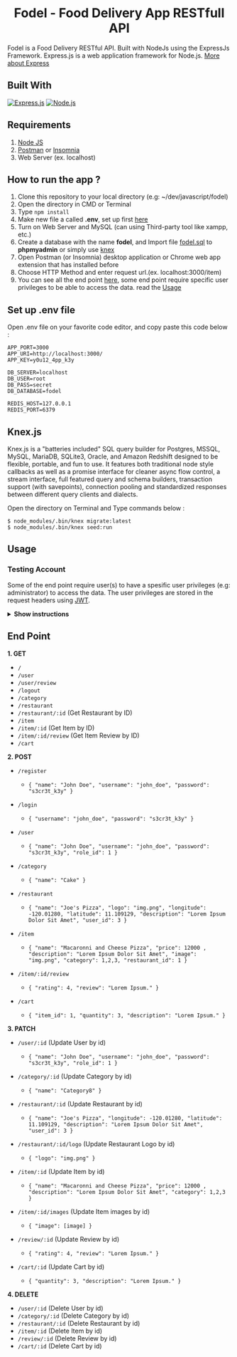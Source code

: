 <h1 align="center">Fodel - Food Delivery App RESTfull API</h1>



Fodel is a Food Delivery RESTful API. Built with NodeJs using the ExpressJs Framework.
Express.js is a web application framework for Node.js. [More about Express](https://en.wikipedia.org/wiki/Express.js)
## Built With
[![Express.js](https://img.shields.io/badge/Express.js-4.x-orange.svg?style=rounded-square)](https://expressjs.com/en/starter/installing.html)
[![Node.js](https://img.shields.io/badge/Node.js-v.12.14-green.svg?style=rounded-square)](https://nodejs.org/)

## Requirements
1. <a href="https://nodejs.org/en/download/">Node JS</a>
2. <a href="https://www.getpostman.com/">Postman</a> or <a href="https://insomnia.rest/">Insomnia</a>
3. Web Server (ex. localhost)

## How to run the app ?
1. Clone this repository to your local directory (e.g: ~/dev/javascript/fodel)
2. Open the directory in CMD or Terminal
3. Type `npm install`
4. Make new file a called **.env**, set up first [here](#set-up-env-file)
5. Turn on Web Server and MySQL (can using Third-party tool like xampp, etc.)
6. Create a database with the name **fodel**, and Import file [fodel.sql](fodel.sql) to **phpmyadmin** or simply use [knex](#knexjs)
7. Open Postman (or Insomnia) desktop application or Chrome web app extension that has installed before
8. Choose HTTP Method and enter request url.(ex. localhost:3000/item)
9. You can see all the end point [here](#end-point), some end point require specific user privileges to be able to access the data. read the [Usage](#usage)

## Set up .env file
Open .env file on your favorite code editor, and copy paste this code below :
```
APP_PORT=3000
APP_URI=http://localhost:3000/
APP_KEY=y0u12_4pp_k3y

DB_SERVER=localhost
DB_USER=root
DB_PASS=secret
DB_DATABASE=fodel

REDIS_HOST=127.0.0.1
REDIS_PORT=6379
```

## Knex.js
Knex.js is a "batteries included" SQL query builder for Postgres, MSSQL, MySQL, MariaDB, SQLite3, Oracle, and Amazon Redshift designed to be flexible, portable, and fun to use. It features both traditional node style callbacks as well as a promise interface for cleaner async flow control, a stream interface, full featured query and schema builders, transaction support (with savepoints), connection pooling and standardized responses between different query clients and dialects.

Open the directory on Terminal and Type commands below :
```
$ node_modules/.bin/knex migrate:latest
$ node_modules/.bin/knex seed:run
```

## Usage

### Testing Account
Some of the end point require user(s) to have a spesific user privileges (e.g: administrator) to access the data. The user privileges are stored in the request headers using <a href="https://jwt.io/">JWT</a>.

<details><summary><b>Show instructions</b></summary>

1. Open **phpmyadmin** or any other DBMS
2. Open **fodel** database and access **users** table
3. Choose a Record and copy the **username** based on the **roles_id**
    * 1 = "Administrator"
    * 2 = "Restaurant"
    * 3 = "Customer"
4. Open Postman (or Insomnia), Access the **login** end point [here](#end-point)
5. On the formdata, fill username key with the copied username and password key with **"password"**
6. Copy the token from the HTTP Request response to access the end point

</details>

## End Point
**1. GET**
* `/`
* `/user`
* `/user/review`
* `/logout`
* `/category`
* `/restaurant`
* `/restaurant/:id` (Get Restaurant by ID)
* `/item`
* `/item/:id` (Get Item by ID)
* `/item/:id/review` (Get Item Review by ID)
* `/cart`


**2. POST**
* `/register`
    * ``` { "name": "John Doe", "username": "john_doe", "password": "s3cr3t_k3y" } ```

* `/login`
    * ``` { "username": "john_doe", "password": "s3cr3t_k3y" } ```

* `/user`
    * ``` { "name": "John Doe", "username": "john_doe", "password": "s3cr3t_k3y", "role_id": 1 } ```

* `/category`
    * ``` { "name": "Cake" } ```

* `/restaurant`
    * ``` { "name": "Joe's Pizza", "logo": "img.png", "longitude": -120.01280, "latitude": 11.109129, "description": "Lorem Ipsum Dolor Sit Amet", "user_id": 3 } ```

* `/item`
    * ``` { "name": "Macaronni and Cheese Pizza", "price": 12000 , "description": "Lorem Ipsum Dolor Sit Amet", "image": "img.png", "category": 1,2,3, "restaurant_id": 1 } ```

* `/item/:id/review`
    * ``` { "rating": 4, "review": "Lorem Ipsum." } ```

* `/cart`
    * ``` { "item_id": 1, "quantity": 3, "description": "Lorem Ipsum." } ```

**3. PATCH**
* `/user/:id` (Update User by id)
   * ``` { "name": "John Doe", "username": "john_doe", "password": "s3cr3t_k3y", "role_id": 1 } ```

* `/category/:id` (Update Category by id)
   * ``` { "name": "Category8" } ```

* `/restaurant/:id` (Update Restaurant by id)
   * ``` { "name": "Joe's Pizza", "longitude": -120.01280, "latitude": 11.109129, "description": "Lorem Ipsum Dolor Sit Amet", "user_id": 3 } ```

* `/restaurant/:id/logo` (Update Restaurant Logo by id)
   * ``` { "logo": "img.png" } ```

* `/item/:id` (Update Item by id)
   * ``` { "name": "Macaronni and Cheese Pizza", "price": 12000 , "description": "Lorem Ipsum Dolor Sit Amet", "category": 1,2,3 } ```

* `/item/:id/images` (Update Item images by id)
   * ``` { "image": [image] } ```

* `/review/:id` (Update Review by id)
   * ``` { "rating": 4, "review": "Lorem Ipsum." } ```

* `/cart/:id` (Update Cart by id)
   * ``` { "quantity": 3, "description": "Lorem Ipsum." } ```

**4. DELETE**
* `/user/:id` (Delete User by id)
* `/category/:id` (Delete Category by id)
* `/restaurant/:id` (Delete Restaurant by id)
* `/item/:id` (Delete Item by id)
* `/review/:id` (Delete Review by id)
* `/cart/:id` (Delete Cart by id)
